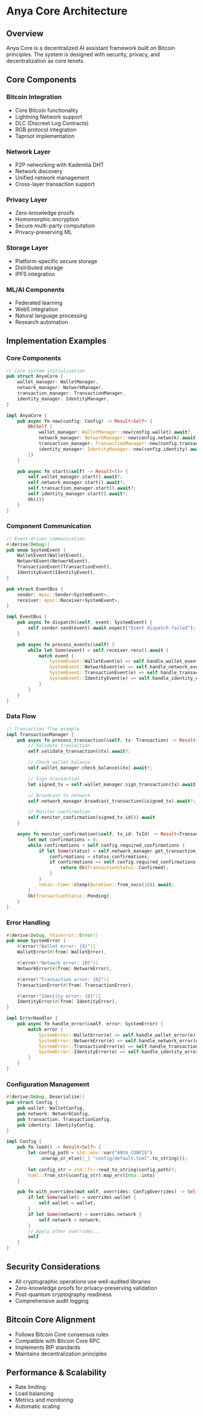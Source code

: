 # Anya Core Architecture

## Overview

Anya Core is a decentralized AI assistant framework built on Bitcoin principles. The system is designed with security, privacy, and decentralization as core tenets.

## Core Components

### Bitcoin Integration

- Core Bitcoin functionality
- Lightning Network support
- DLC (Discreet Log Contracts)
- RGB protocol integration
- Taproot implementation

### Network Layer

- P2P networking with Kademlia DHT
- Network discovery
- Unified network management
- Cross-layer transaction support

### Privacy Layer

- Zero-knowledge proofs
- Homomorphic encryption
- Secure multi-party computation
- Privacy-preserving ML

### Storage Layer

- Platform-specific secure storage
- Distributed storage
- IPFS integration

### ML/AI Components

- Federated learning
- Web5 integration
- Natural language processing
- Research automation

## Implementation Examples

### Core Components

```rust
// Core system initialization
pub struct AnyaCore {
    wallet_manager: WalletManager,
    network_manager: NetworkManager,
    transaction_manager: TransactionManager,
    identity_manager: IdentityManager,
}

impl AnyaCore {
    pub async fn new(config: Config) -> Result<Self> {
        Ok(Self {
            wallet_manager: WalletManager::new(config.wallet).await?,
            network_manager: NetworkManager::new(config.network).await?,
            transaction_manager: TransactionManager::new(config.transaction).await?,
            identity_manager: IdentityManager::new(config.identity).await?,
        })
    }

    pub async fn start(&self) -> Result<()> {
        self.wallet_manager.start().await?;
        self.network_manager.start().await?;
        self.transaction_manager.start().await?;
        self.identity_manager.start().await?;
        Ok(())
    }
}
```

### Component Communication

```rust
// Event-driven communication
#[derive(Debug)]
pub enum SystemEvent {
    WalletEvent(WalletEvent),
    NetworkEvent(NetworkEvent),
    TransactionEvent(TransactionEvent),
    IdentityEvent(IdentityEvent),
}

pub struct EventBus {
    sender: mpsc::Sender<SystemEvent>,
    receiver: mpsc::Receiver<SystemEvent>,
}

impl EventBus {
    pub async fn dispatch(&self, event: SystemEvent) {
        self.sender.send(event).await.expect("Event dispatch failed");
    }

    pub async fn process_events(&self) {
        while let Some(event) = self.receiver.recv().await {
            match event {
                SystemEvent::WalletEvent(e) => self.handle_wallet_event(e).await,
                SystemEvent::NetworkEvent(e) => self.handle_network_event(e).await,
                SystemEvent::TransactionEvent(e) => self.handle_transaction_event(e).await,
                SystemEvent::IdentityEvent(e) => self.handle_identity_event(e).await,
            }
        }
    }
}
```

### Data Flow

```rust
// Transaction flow example
impl TransactionManager {
    pub async fn process_transaction(&self, tx: Transaction) -> Result<TransactionStatus> {
        // Validate transaction
        self.validate_transaction(&tx).await?;

        // Check wallet balance
        self.wallet_manager.check_balance(&tx).await?;

        // Sign transaction
        let signed_tx = self.wallet_manager.sign_transaction(tx).await?;

        // Broadcast to network
        self.network_manager.broadcast_transaction(&signed_tx).await?;

        // Monitor confirmation
        self.monitor_confirmation(signed_tx.id()).await
    }

    async fn monitor_confirmation(&self, tx_id: TxId) -> Result<TransactionStatus> {
        let mut confirmations = 0;
        while confirmations < self.config.required_confirmations {
            if let Some(status) = self.network_manager.get_transaction_status(tx_id).await? {
                confirmations = status.confirmations;
                if confirmations >= self.config.required_confirmations {
                    return Ok(TransactionStatus::Confirmed);
                }
            }
            tokio::time::sleep(Duration::from_secs(10)).await;
        }
        Ok(TransactionStatus::Pending)
    }
}
```

### Error Handling

```rust
#[derive(Debug, thiserror::Error)]
pub enum SystemError {
    #[error("Wallet error: {0}")]
    WalletError(#[from] WalletError),

    #[error("Network error: {0}")]
    NetworkError(#[from] NetworkError),

    #[error("Transaction error: {0}")]
    TransactionError(#[from] TransactionError),

    #[error("Identity error: {0}")]
    IdentityError(#[from] IdentityError),
}

impl ErrorHandler {
    pub async fn handle_error(&self, error: SystemError) {
        match error {
            SystemError::WalletError(e) => self.handle_wallet_error(e).await,
            SystemError::NetworkError(e) => self.handle_network_error(e).await,
            SystemError::TransactionError(e) => self.handle_transaction_error(e).await,
            SystemError::IdentityError(e) => self.handle_identity_error(e).await,
        }
    }
}
```

### Configuration Management

```rust
#[derive(Debug, Deserialize)]
pub struct Config {
    pub wallet: WalletConfig,
    pub network: NetworkConfig,
    pub transaction: TransactionConfig,
    pub identity: IdentityConfig,
}

impl Config {
    pub fn load() -> Result<Self> {
        let config_path = std::env::var("ANYA_CONFIG")
            .unwrap_or_else(|_| "config/default.toml".to_string());
        
        let config_str = std::fs::read_to_string(config_path)?;
        toml::from_str(&config_str).map_err(Into::into)
    }

    pub fn with_overrides(mut self, overrides: ConfigOverrides) -> Self {
        if let Some(wallet) = overrides.wallet {
            self.wallet = wallet;
        }
        if let Some(network) = overrides.network {
            self.network = network;
        }
        // Apply other overrides...
        self
    }
}
```

## Security Considerations

- All cryptographic operations use well-audited libraries
- Zero-knowledge proofs for privacy-preserving validation
- Post-quantum cryptography readiness
- Comprehensive audit logging

## Bitcoin Core Alignment

- Follows Bitcoin Core consensus rules
- Compatible with Bitcoin Core RPC
- Implements BIP standards
- Maintains decentralization principles

## Performance & Scalability

- Rate limiting
- Load balancing
- Metrics and monitoring
- Automatic scaling
